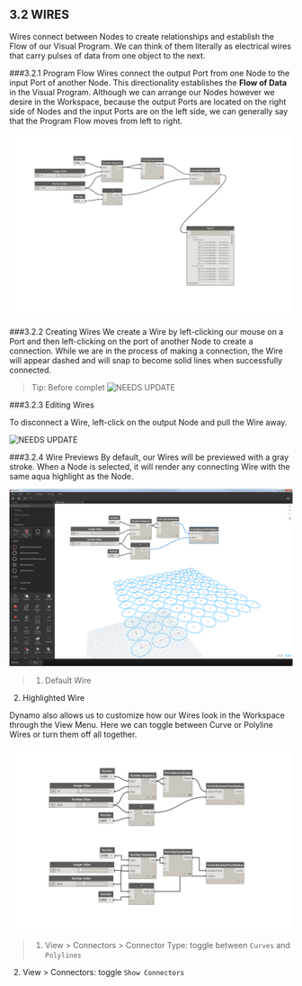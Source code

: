 ## 3.2 WIRES

Wires connect between Nodes to create relationships and establish the Flow of our Visual Program. We can think of them literally as electrical wires that carry pulses of data from one object to the next.


###3.2.1 Program Flow
Wires connect the output Port from one Node to the input Port of another Node. This directionality establishes the **Flow of Data** in the Visual Program. Although we can arrange our Nodes however we desire in the Workspace, because the output Ports are located on the right side of Nodes and the input Ports are on the left side, we can generally say that the Program Flow moves from left to right.

![NEEDS UPDATE](images/3-2/00-ProgramFlow.png)

###3.2.2 Creating Wires
We create a Wire by left-clicking our mouse on a Port and then left-clicking on the port of another Node to create a connection. While we are in the process of making a connection, the Wire will appear dashed and will snap to become solid lines when successfully connected.

> Tip: Before complet
![NEEDS UPDATE](images/3-2/Placeholder.png)

###3.2.3 Editing Wires

To disconnect a Wire, left-click on the output Node and pull the Wire away.

![NEEDS UPDATE](images/3-2/Placeholder.png)

###3.2.4 Wire Previews
By default, our Wires will be previewed with a gray stroke. When a Node is selected, it will render any connecting Wire with the same aqua highlight as the Node.

![NEEDS UPDATE](images/3-2/03-WirePreview.png)
> 1. Default Wire
2. Highlighted Wire

Dynamo also allows us to customize how our Wires look in the Workspace through the View Menu. Here we can toggle between Curve or Polyline Wires or turn them off all together.

![NEEDS UPDATE](images/3-2/04-WireConnectors.png)

> 1. View > Connectors > Connector Type: toggle between ```Curves``` and ```Polylines```
2. View > Connectors: toggle ```Show Connectors```


